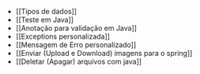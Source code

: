 - [[Tipos de dados]]
- [[Teste em Java]]
- [[Anotação para validação em Java]]
- [[Exceptions personalizada]]
- [[Mensagem de Erro personalizado]]
- [[Enviar (Upload e Download) imagens para o spring]]
- [[Deletar (Apagar) arquivos com java]]